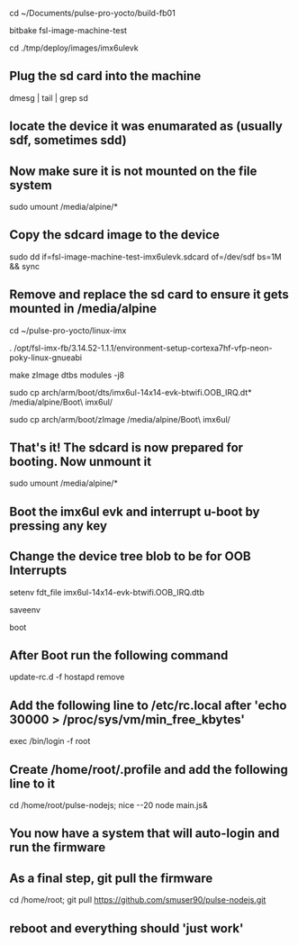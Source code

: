 cd ~/Documents/pulse-pro-yocto/build-fb01  

bitbake fsl-image-machine-test  

cd ./tmp/deploy/images/imx6ulevk  

## Plug the sd card into the machine ##

dmesg | tail | grep sd  

## locate the device it was enumarated as (usually sdf, sometimes sdd) ##

## Now make sure it is not mounted on the file system ##

sudo umount /media/alpine/*  

## Copy the sdcard image to the device ##

sudo dd if=fsl-image-machine-test-imx6ulevk.sdcard of=/dev/sdf bs=1M && sync  

## Remove and replace the sd card to ensure it gets mounted in /media/alpine ##

cd ~/pulse-pro-yocto/linux-imx  

. /opt/fsl-imx-fb/3.14.52-1.1.1/environment-setup-cortexa7hf-vfp-neon-poky-linux-gnueabi  

make zImage dtbs modules -j8  

sudo cp arch/arm/boot/dts/imx6ul-14x14-evk-btwifi.OOB_IRQ.dt* /media/alpine/Boot\ imx6ul/  

sudo cp arch/arm/boot/zImage /media/alpine/Boot\ imx6ul/  


## That's it! The sdcard is now prepared for booting. Now unmount it ##
sudo umount /media/alpine/*  

## Boot the imx6ul evk and interrupt u-boot by pressing any key ##
## Change the device tree blob to be for OOB Interrupts ##

setenv fdt_file imx6ul-14x14-evk-btwifi.OOB_IRQ.dtb  

saveenv  

boot  

## After Boot run the following command ##
update-rc.d -f hostapd remove  

## Add the following line to /etc/rc.local after 'echo 30000 > /proc/sys/vm/min_free_kbytes' ##
exec /bin/login -f root  

## Create /home/root/.profile and add the following line to it ##
cd /home/root/pulse-nodejs; nice --20 node main.js&  

## You now have a system that will auto-login and run the firmware ##

## As a final step, git pull the firmware ##
cd /home/root; git pull https://github.com/smuser90/pulse-nodejs.git  

## reboot and everything should 'just work' ##
